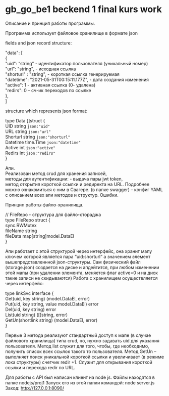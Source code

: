 # gb_go_be1 beckend 1 final kurs work

Описание и принцип работы программы.

Программа использует файловое хранилище в формате json

fields and json record structure:

 "data": [<br>
{<br>
"uid": “string” - идентификатор пользователя (уникальный номер)<br>
"url": "string", -  исходная ссылка<br>
"shorturl" : "string", -  короткая ссылка генерируемая<br>
"datetime": "2021-05-31T00:15:11.177Z", -  дата создания изменения<br>
"active": 1 -  активная ссылка (0- удалена)<br>
"redirs": 0 – сч-ик переходов по ссылке<br>
},<br>
]<br>


structure which represents json format:

type Data []struct { <br>
UID string 			`json:"uid"`<br>
URL string 			`json:"url"`<br>
Shorturl string 		`json:"shorturl"`<br>
Datetime time.Time 		`json:"datetime"`<br>
Active int  			`json:"active"`<br>
Redirs int 			`json:"redirs"`<br>
}<br>

Апи.<br>
Реализован метод crud для хранения записей,<br>
методы для аутентификации: - выдача пары jwt token,<br> 
метод открытия короткой ссылки и редиректа на URL.
Подробнее можно ознакомиться с ним в Свагере.
(в папке swagger) – конфиг YAML с описанием всех апи методов 
и структур. Ошибки.

Принцип работы файло-хранилища.

// FileRepo - структура для файло-стораджа<br>
type FileRepo struct {<br>
sync.RWMutex<br>
fileName string<br>
fileData map[string]model.DataEl<br>
}<br>

Апи работает с этой структурой через интерфейс,
она хранит мапу ключем которой является пара “uid:shorturl”
а значением элемент вышепредставленнной json-структуры.
Сам физический файл (storage.json) создается на диске и апдейтится, при любом изменении этой мапы
(при удалении элемента, меняется флаг active=0 и на диск такие записи не скидываются)
Работа с хранилищем осуществляется через интерфейс:

type linkSvc interface {<br>
Get(uid, key string) (model.DataEl, error)<br>
Put(uid, key string, value model.DataEl) error<br>
Del(uid, key string) error<br>
List(uid string) ([]string, error)<br>
GetUn(shortlink string) (model.DataEl, error)<br>
}<br>

Первые 3 метода реализуют стандартный доступ к мапе (в случае файлового хранилища) типа crud, но, нужно задавать uid для указания пользователя.
Метод list служит для того, чтобы, где необходимо, получить список всех ссылок такого то пользователя.
Метод GetUn – выполняет поиск уникальной короткой ссылки и увеличивает (в режиме лока структуры) счетчик redir +1. Служит для открывания короткой ссылки и перехода redir по URL.

Для работы с API был написан клиент на node js. Файлы находятся в папке nodejs/proj1
Запуск его из этой папки командой: node server.js
Заход: http://127.0.0.1:8090/
